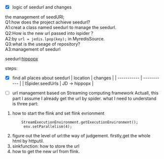 - [x] logic of seedurl and changes

the management of seedURl;  
Q1:how does the project achieve seedurl?  
A1:creat a class named seedurl to manage the seedurl.  
Q2:How is the new url passed into ispider？  
A2:by ```url = jedis.lpop(key);``` in MyredisSource.    
Q3:what is the useage of repository?  
A3:management of seedurl
      
seedurl:[hippopx](https://www.hippopx.com/)



steps:
- [x] find all places about seedurl
| location     | changes |
| ----------- | ----------- |
| ISpider.seedUrls  | JD $\rightarrow$ hippopx       |



- [ ] url management based on Streaming computing framework
Actuall, this part I assume I already get the url by spider. what I need to understand is three part:
1. how to start the flink and set flink evrionment
   ``` StreamExecutionEnvironment env =
       StreamExecutionEnvironment.getExecutionEnvironment();
        env.setParallelism(4); 
3. figure out the level of url:the way of judgement.
   firstly,get the whole html by httputil.
5. sinkfunction: how to store the url
6. how to get the new url from flink.
